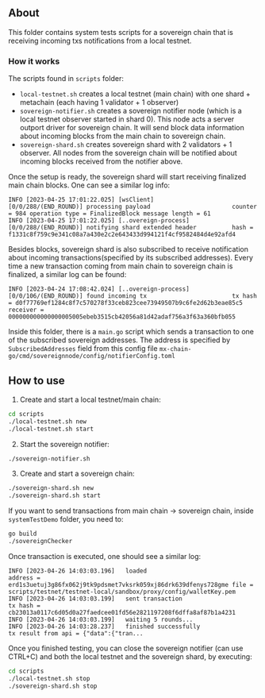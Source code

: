## About

This folder contains system tests scripts for a sovereign chain that is receiving incoming txs notifications from a
local testnet.

### How it works

The scripts found in `scripts` folder:

- `local-testnet.sh` creates a local testnet (main chain) with one shard + metachain (each having 1 validator + 1
  observer)
- `sovereign-notifier.sh` creates a sovereign notifier node (which is a local testnet observer started in shard 0).
  This node acts a server outport driver for sovereign chain. It will send block data information about incoming blocks
  from the main chain to sovereign chain.
- `sovereign-shard.sh` creates sovereign shard with 2 validators + 1 observer. All nodes from the sovereign chain will
  be notified about incoming blocks received from the notifier above.

Once the setup is ready, the sovereign shard will start receiving finalized main chain blocks. One can see a similar
log info:

```
INFO [2023-04-25 17:01:22.025] [wsClient]           [0/0/288/(END_ROUND)] processing payload                       counter = 984 operation type = FinalizedBlock message length = 61
INFO [2023-04-25 17:01:22.025] [..overeign-process] [0/0/288/(END_ROUND)] notifying shard extended header          hash = f1331c8f759c9e341c08a7a430e2c2e643433d994121f4cf9582484d4e92afd4
```

Besides blocks, sovereign shard is also subscribed to receive notification about incoming transactions(specified by its
subscribed addresses). Every time a new transaction coming from main chain to sovereign chain is finalized, a similar
log can be found:

```
INFO [2023-04-24 17:08:42.024] [..overeign-process] [0/0/106/(END_ROUND)] found incoming tx                        tx hash = d0f77769ef1284c8f7c570278f33ceb823cee73949507b9c6fe2d62b3eae85c5 receiver = 000000000000000005005ebeb3515cb42056a81d42adaf756a3f63a360bfb055 
```

Inside this folder, there is a `main.go` script which sends a transaction to one of the subscribed sovereign addresses.
The address is specified by `SubscribedAddresses` field from this config
file `mx-chain-go/cmd/sovereignnode/config/notifierConfig.toml`

## How to use

1. Create and start a local testnet/main chain:

```bash
cd scripts
./local-testnet.sh new
./local-testnet.sh start
```

2. Start the sovereign notifier:

```bash
./sovereign-notifier.sh
```

3. Create and start a sovereign chain:

```bash
./sovereign-shard.sh new
./sovereign-shard.sh start
```

If you want to send transactions from main chain -> sovereign chain, inside `systemTestDemo` folder, you need to:

```bash
go build
./sovereignChecker
```

Once transaction is executed, one should see a similar log:

```
INFO [2023-04-26 14:03:03.196]   loaded                                   address = erd1s3uetuj3g86fx062j9tk9pdsmet7vksrk059xj86drk639dfenys728gme file = scripts/testnet/testnet-local/sandbox/proxy/config/walletKey.pem 
INFO [2023-04-26 14:03:03.199]   sent transaction                         tx hash = cb23013a0117c6d05d0a27faedcee01fd56e2821197208f6dffa8af87b1a4231 
INFO [2023-04-26 14:03:03.199]   waiting 5 rounds...                      
INFO [2023-04-26 14:03:28.237]   finished successfully                    tx result from api = {"data":{"tran...
```

Once you finished testing, you can close the sovereign notifier (can use CTRL+C) and both the local testnet and the
sovereign shard, by executing:

```bash
cd scripts
./local-testnet.sh stop
./sovereign-shard.sh stop
```